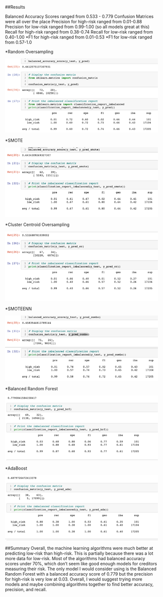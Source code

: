 ##Results

Balanced Accuracy Scores ranged from 0.533 - 0.779
Confusion Matrices were all over the place
Precision for high-risk ranged from 0.01-0.88
Precision for low-risk ranged from 0.99-1.00 (so all models great at this)
Recall for high-risk ranged from 0.38-0.74
Recall for low-risk ranged from 0.40-1.00
*F1 for high-risk ranged from 0.01-0.53
*F1 for low-risk ranged from 0.57-1.0

*Random Oversampling

![alt text](https://github.com/Betsy-Kalkwarf/Credit_Risk_Analysis/blob/main/Metrics/Random%20Oversampling.png)

*SMOTE

![alt text](https://github.com/Betsy-Kalkwarf/Credit_Risk_Analysis/blob/main/Metrics/SMOTE%20Oversampling.png)

*Cluster Centroid Oversampling

![alt text](https://github.com/Betsy-Kalkwarf/Credit_Risk_Analysis/blob/main/Metrics/Cluster%20Centroid%20Undersampling.png)

*SMOTEENN

![alt text](https://github.com/Betsy-Kalkwarf/Credit_Risk_Analysis/blob/main/Metrics/SMOTEENN%20Combo.png)

*Balanced Random Forest

![alt text](https://github.com/Betsy-Kalkwarf/Credit_Risk_Analysis/blob/main/Metrics/BalancedRandomForest.png)

*AdaBoost

![alt text](https://github.com/Betsy-Kalkwarf/Credit_Risk_Analysis/blob/main/Metrics/AdaBoost.png)

##Summary
Overall, the machine learning algorithms were much better at predicting low-risk than high-risk. This is partially because there was a lot more data for low-risk. Most of the algorithms had balanced accuracy scores under 70%, which don’t seem like good enough models for creditors measuring their risk. The only model I would consider using is the Balanced Random Forest with a balanced accuracy score of 0.779 but the precision for high-risk is very low at 0.03. Overall, I would suggest trying more models and maybe combining algorithms together to find better accuracy, precision, and recall.


